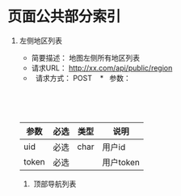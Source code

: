 # 页面公共部分索引
1.  左侧地区列表
    *   简要描述：
    地图左侧所有地区列表
    *   请求URL：
    http://xx.com/api/public/region
    *   请求方式：
    POST
    *   参数：
    
    <table>
       <thead>
           <th>参数</th>
           <th>必选</th>
           <th>类型</th>
           <th>说明</th>
       </thead>
       <tbody>
          <tr>
           <td>uid</td>
           <td>必选</td>
           <td>char</td>
           <td>用户id</td>
         </tr>
         <tr>
           <td>token</td>
           <td>必选</td>
           <td></td>
           <td>用户token</td>
         </tr>
       </tbody>
    </table>
    
1.  顶部导航列表
    
